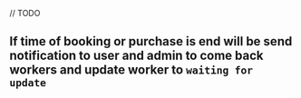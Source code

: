 // TODO

## If time of booking or purchase is end will be send notification to user and admin to come back workers and update worker to `waiting for update`
